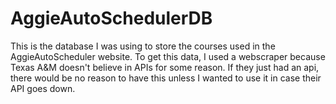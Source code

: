 # AggieAutoSchedulerDB

This is the database I was using to store the courses used in the AggieAutoScheduler website. To get this data, I used a webscraper because Texas A&M doesn't believe in APIs for some reason. If they just had an api, there would be no reason to have this unless I wanted to use it in case their API goes down.
